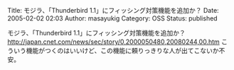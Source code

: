 Title: モジラ、「Thunderbird 1.1」にフィッシング対策機能を追加か？
Date: 2005-02-02 02:03
Author: masayukig
Category: OSS
Status: published

モジラ、「Thunderbird 1.1」にフィッシング対策機能を追加か？
<http://japan.cnet.com/news/sec/story/0,2000050480,20080244,00.htm>
こういう機能がつくのはいいけど、この機能に頼りっきりな人が出てこないか不安。
